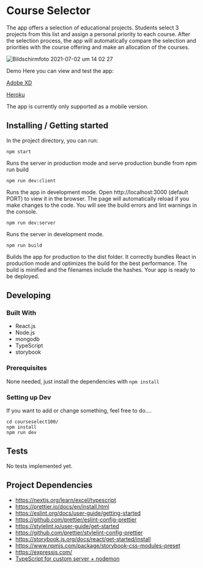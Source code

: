 # Course Selector

The app offers a selection of educational projects. Students select 3 projects from this list and assign a personal priority to each course. After the selection process, the app will automatically compare the selection and priorities with the course offering and make an allocation of the courses.

![Bildschirmfoto 2021-07-02 um 14 02 27](https://user-images.githubusercontent.com/81586917/124271790-2d560700-db3e-11eb-99f6-ba90e348a368.png)


Demo
Here you can view and test the app:

[Adobe XD](https://xd.adobe.com/view/f693011c-fb0e-4834-82f2-bc90ec3abd81-a3c0/)

[Heroku](https://courseselect100.herokuapp.com/)

The app is currently only supported as a mobile version.


## Installing / Getting started

In the project directory, you can run:

```npm start```

Runs the server in production mode and serve production bundle from npm run build

```npm run dev:client```

Runs the app in development mode. Open http://localhost:3000 (default PORT) to view it in the browser. The page will automatically reload if you make changes to the code. You will see the build errors and lint warnings in the console.

```
npm run dev:server
````

Runs the server in development mode.

```
npm run build
```

Builds the app for production to the dist folder. It correctly bundles React in production mode and optimizes the build for the best performance. The build is minified and the filenames include the hashes. Your app is ready to be deployed.



## Developing

### Built With

* React.js
* Node.js
* mongodb
* TypeScript
* storybook

### Prerequisites

None needed, just install the dependencies with ```npm install```

### Setting up Dev

If you want to add or change something, feel free to do....

```git clone git@github.com:daebert/courseselect100.git
cd courseselect100/
npm install
npm run dev
```

## Tests

No tests implemented yet.

## Project Dependencies

* https://nextjs.org/learn/excel/typescript
* https://prettier.io/docs/en/install.html
* https://eslint.org/docs/user-guide/getting-started
* https://github.com/prettier/eslint-config-prettier
* https://stylelint.io/user-guide/get-started
* https://github.com/prettier/stylelint-config-prettier
* https://storybook.js.org/docs/react/get-started/install
* https://www.npmjs.com/package/storybook-css-modules-preset
* https://expressjs.com/
* [TypeScript for custom server + nodemon](https://github.com/vercel/next.js/tree/canary/examples/custom-server-typescript)
